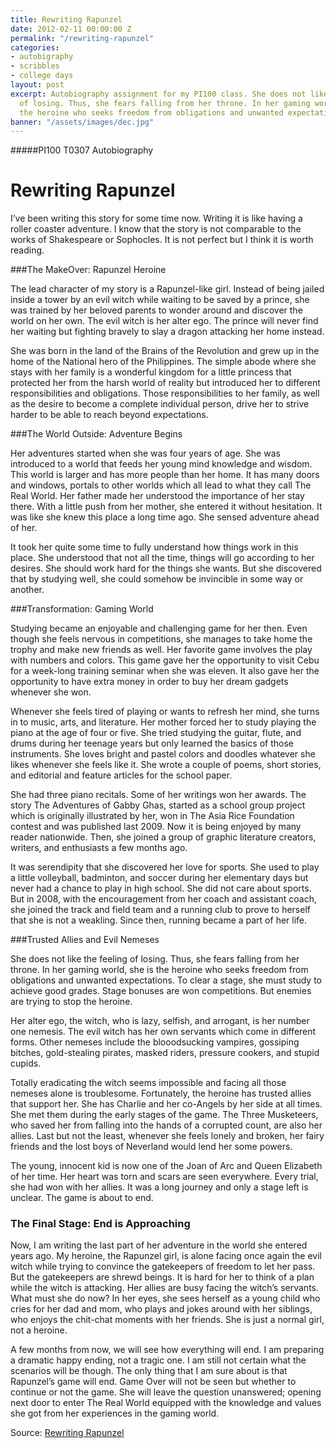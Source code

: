 ```yaml
---
title: Rewriting Rapunzel
date: 2012-02-11 00:00:00 Z
permalink: "/rewriting-rapunzel"
categories:
- autobigraphy
- scribbles
- college days
layout: post
excerpt: Autobiography assignment for my PI100 class. She does not like the feeling
  of losing. Thus, she fears falling from her throne. In her gaming world, she is
  the heroine who seeks freedom from obligations and unwanted expectations.
banner: "/assets/images/dec.jpg"
---
```


#####PI100 T0307 Autobiography

# Rewriting Rapunzel

I’ve been writing this story for some time now. Writing it is like having a roller coaster adventure. I know that the story is not comparable to the works of Shakespeare or Sophocles. It is not perfect but I think it is worth reading.


###The MakeOver: Rapunzel Heroine

The lead character of my story is a Rapunzel-like girl. Instead of being jailed inside a tower by an evil witch while waiting to be saved by a prince, she was trained by her beloved parents to wonder around and discover the world on her own. The evil witch is her alter ego. The prince will never find her waiting but fighting bravely to slay a dragon attacking her home instead.

She was born in the land of the Brains of the Revolution and grew up in the home of the National hero of the Philippines. The simple abode where she stays with her family is a wonderful kingdom for a little princess that protected her from the harsh world of reality but introduced her to different responsibilities and obligations. Those responsibilities to her family, as well as the desire to become a complete individual person, drive her to strive harder to be able to reach beyond expectations.

###The World Outside: Adventure Begins

Her adventures started when she was four years of age. She was introduced to a world that feeds her young mind knowledge and wisdom. This world is larger and has more people than her home. It has many doors and windows, portals to other worlds which all lead to what they call The Real World. Her father made her understood the importance of her stay there. With a little push from her mother, she entered it without hesitation. It was like she knew this place a long time ago. She sensed adventure ahead of her.

It took her quite some time to fully understand how things work in this place. She understood that not all the time, things will go according to her desires. She should work hard for the things she wants. But she discovered that by studying well, she could somehow be invincible in some way or another.

###Transformation: Gaming World

Studying became an enjoyable and challenging game for her then. Even though she feels nervous in competitions, she manages to take home the trophy and make new friends as well. Her favorite game involves the play with numbers and colors. This game gave her the opportunity to visit Cebu for a week-long training seminar when she was eleven. It also gave her the opportunity to have extra money in order to buy her dream gadgets whenever she won.

Whenever she feels tired of playing or wants to refresh her mind, she turns in to music, arts, and literature. Her mother forced her to study playing the piano at the age of four or five. She tried studying the guitar, flute, and drums during her teenage years but only learned the basics of those instruments. She loves bright and pastel colors and doodles whatever she likes whenever she feels like it. She wrote a couple of poems, short stories, and editorial and feature articles for the school paper.

She had three piano recitals. Some of her writings won her awards. The story The Adventures of Gabby Ghas, started as a school group project which is originally illustrated by her, won in The Asia Rice Foundation contest and was published last 2009. Now it is being enjoyed by many reader nationwide. Then, she joined a group of graphic literature creators, writers, and enthusiasts a few months ago.

It was serendipity that she discovered her love for sports. She used to play a little volleyball, badminton, and soccer during her elementary days but never had a chance to play in high school. She did not care about sports. But in 2008, with the encouragement from her coach and assistant coach, she joined the track and field team and a running club to prove to herself that she is not a weakling. Since then, running became a part of her life.

###Trusted Allies and Evil Nemeses

She does not like the feeling of losing. Thus, she fears falling from her throne. In her gaming world, she is the heroine who seeks freedom from obligations and unwanted expectations. To clear a stage, she must study to achieve good grades. Stage bonuses are won competitions. But enemies are trying to stop the heroine.

Her alter ego, the witch, who is lazy, selfish, and arrogant, is her number one nemesis. The evil witch has her own servants which come in different forms. Other nemeses include the blooodsucking vampires, gossiping bitches, gold-stealing pirates, masked riders, pressure cookers, and stupid cupids.

Totally eradicating the witch seems impossible and facing all those nemeses alone is troublesome. Fortunately, the heroine has trusted allies that support her. She has Charlie and her co-Angels by her side at all times. She met them during the early stages of the game. The Three Musketeers, who saved her from falling into the hands of a corrupted count, are also her allies. Last but not the least, whenever she feels lonely and broken, her fairy friends and the lost boys of Neverland would lend her some powers.

The young, innocent kid is now one of the Joan of Arc and Queen Elizabeth of her time. Her heart was torn and scars are seen everywhere. Every trial, she had won with her allies. It was a long journey and only a stage left is unclear. The game is about to end.

### The Final Stage: End is Approaching

Now, I am writing the last part of her adventure in the world she entered years ago. My heroine, the Rapunzel girl, is alone facing once again the evil witch while trying to convince the gatekeepers of freedom to let her pass. But the gatekeepers are shrewd beings. It is hard for her to think of a plan while the witch is attacking. Her allies are busy facing the witch’s servants. What must she do now? In her eyes, she sees herself as a young child who cries for her dad and mom, who plays and jokes around with her siblings, who enjoys the chit-chat moments with her friends. She is just a normal girl, not a heroine.

A few months from now, we will see how everything will end. I am preparing a dramatic happy ending, not a tragic one. I am still not certain what the scenarios will be though. The only thing that I am sure about is that Rapunzel’s game will end. Game Over will not be seen but whether to continue or not the game. She will leave the question unanswered; opening next door to enter The Real World equipped with the knowledge and values she got from her experiences in the gaming world.

Source: [Rewriting Rapunzel](https://docs.google.com/document/d/15YUmJb5sTAlTKXv3dHpHzhU1YPXAxVlO9ACNpDSxJXY/preview?pli=1)